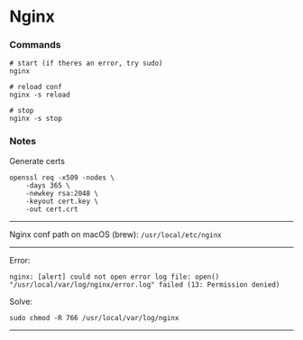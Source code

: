 # Nginx

### Commands

```
# start (if theres an error, try sudo)
nginx

# reload conf
nginx -s reload

# stop
nginx -s stop
```


### Notes

Generate certs
```
openssl req -x509 -nodes \
    -days 365 \
    -newkey rsa:2048 \
    -keyout cert.key \
    -out cert.crt
```

---

Nginx conf path on macOS (brew): `/usr/local/etc/nginx`

---

Error:
```
nginx: [alert] could not open error log file: open() "/usr/local/var/log/nginx/error.log" failed (13: Permission denied)
```

Solve:
```
sudo chmod -R 766 /usr/local/var/log/nginx
```

---

